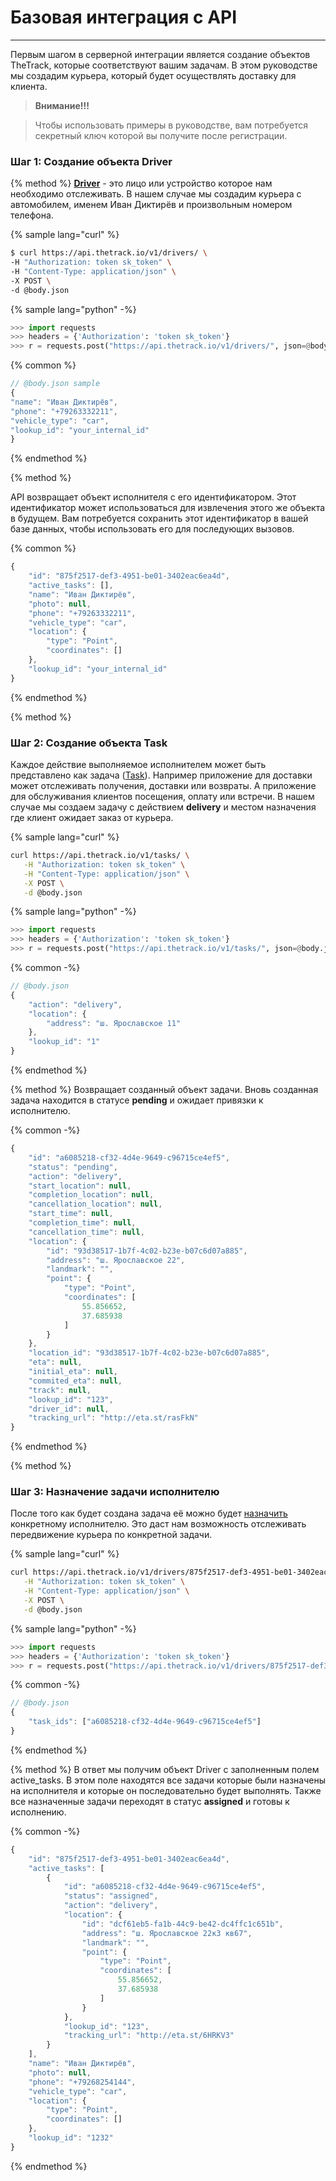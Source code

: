 # Базовая интеграция c API
---

Первым шагом в серверной интеграции является создание объектов TheTrack, которые соответствуют вашим задачам. В этом руководстве мы создадим курьера, который будет осуществлять доставку для клиента.

> **Внимание!!!**

> Чтобы использовать примеры в руководстве, вам потребуется секретный ключ которой вы получите после регистрации.


### **Шаг 1: Создание объекта Driver**

{% method %}
**[Driver](/api/objects/driver.md)** - это лицо или устройство которое нам необходимо отслеживать. В нашем случае мы создадим курьера с автомобилем, именем Иван Диктирёв и произвольным номером телефона.

{% sample lang="curl" %}
```bash
$ curl https://api.thetrack.io/v1/drivers/ \
-H "Authorization: token sk_token" \
-H "Content-Type: application/json" \
-X POST \
-d @body.json
```

{% sample lang="python" -%}
```python
>>> import requests
>>> headers = {'Authorization': 'token sk_token'}
>>> r = requests.post("https://api.thetrack.io/v1/drivers/", json=@body.json, headers=headers)
```

{% common %}
```js
// @body.json sample
{
"name": "Иван Диктирёв",
"phone": "+79263332211",
"vehicle_type": "car",
"lookup_id": "your_internal_id"
}
```
{% endmethod %}

{% method %}

API возвращает объект исполнителя с его идентификатором. Этот идентификатор может использоваться для извлечения этого же объекта в будущем. Вам потребуется сохранить этот идентификатор в вашей базе данных, чтобы использовать его для последующих вызовов.

{% common %}
```js
{
    "id": "875f2517-def3-4951-be01-3402eac6ea4d",
    "active_tasks": [],
    "name": "Иван Диктирёв",
    "photo": null,
    "phone": "+79263332211",
    "vehicle_type": "car",
    "location": {
        "type": "Point",
        "coordinates": []
    },
    "lookup_id": "your_internal_id"
}
```
{% endmethod %}

{% method %}
### **Шаг 2: Создание объекта Task**
Каждое действие выполняемое исполнителем может быть представлено как задача ([Task](/api/objects/task.md)). Например приложение для доставки может отслеживать получения, доставки или возвраты. А приложение для обслуживания клиентов посещения, оплату или встречи. В нашем случае мы создаем задачу с действием **delivery** и местом назначения где клиент ожидает заказ от курьера.

{% sample lang="curl" %}
```bash
curl https://api.thetrack.io/v1/tasks/ \
   -H "Authorization: token sk_token" \
   -H "Content-Type: application/json" \
   -X POST \
   -d @body.json
```

{% sample lang="python" -%}
```python
>>> import requests
>>> headers = {'Authorization': 'token sk_token'}
>>> r = requests.post("https://api.thetrack.io/v1/tasks/", json=@body.json, headers=headers)
```

{% common -%}
```js
// @body.json
{
    "action": "delivery",
    "location": {
        "address": "ш. Ярославское 11"
    },
    "lookup_id": "1"
}
```
{% endmethod %}


{% method %}
Возвращает созданный объект задачи. Вновь созданная задача находится в статусе **pending** и ожидает привязки к исполнителю.

{% common -%}
```js
{
    "id": "a6085218-cf32-4d4e-9649-c96715ce4ef5",
    "status": "pending",
    "action": "delivery",
    "start_location": null,
    "completion_location": null,
    "cancellation_location": null,
    "start_time": null,
    "completion_time": null,
    "cancellation_time": null,
    "location": {
        "id": "93d38517-1b7f-4c02-b23e-b07c6d07a885",
        "address": "ш. Ярославское 22",
        "landmark": "",
        "point": {
            "type": "Point",
            "coordinates": [
                55.856652,
                37.685938
            ]
        }
    },
    "location_id": "93d38517-1b7f-4c02-b23e-b07c6d07a885",
    "eta": null,
    "initial_eta": null,
    "commited_eta": null,
    "track": null,
    "lookup_id": "123",
    "driver_id": null,
    "tracking_url": "http://eta.st/rasFkN"
}
```
{% endmethod %}

{% method %}
### **Шаг 3: Назначение задачи исполнителю**
После того как будет создана задача её можно будет [назначить](/api/objects/driver.md#assign-task) конкретному исполнителю. Это даст нам возможность отслеживать передвижение курьера по конкретной задачи.

{% sample lang="curl" %}
```bash
curl https://api.thetrack.io/v1/drivers/875f2517-def3-4951-be01-3402eac6ea4d/assign_tasks/ \
   -H "Authorization: token sk_token" \
   -H "Content-Type: application/json" \
   -X POST \
   -d @body.json
```

{% sample lang="python" -%}
```python
>>> import requests
>>> headers = {'Authorization': 'token sk_token'}
>>> r = requests.post("https://api.thetrack.io/v1/drivers/875f2517-def3-4951-be01-3402eac6ea4d/assign_tasks/", json=@body.json, headers=headers)
```

{% common -%}
```js
// @body.json
{
    "task_ids": ["a6085218-cf32-4d4e-9649-c96715ce4ef5"]
}
```
{% endmethod %}

{% method %}
В ответ мы получим объект Driver с заполненным полем active\_tasks. В этом поле находятся все задачи которые были назначены на исполнителя и которые он последовательно будет выполнять. Также все назначенные задачи переходят в статус **assigned** и готовы к исполнению.

{% common -%}
```js
{
    "id": "875f2517-def3-4951-be01-3402eac6ea4d",
    "active_tasks": [
        {
            "id": "a6085218-cf32-4d4e-9649-c96715ce4ef5",
            "status": "assigned",
            "action": "delivery",
            "location": {
                "id": "dcf61eb5-fa1b-44c9-be42-dc4ffc1c651b",
                "address": "ш. Ярославское 22к3 кв67",
                "landmark": "",
                "point": {
                    "type": "Point",
                    "coordinates": [
                        55.856652,
                        37.685938
                    ]
                }
            },
            "lookup_id": "123",
            "tracking_url": "http://eta.st/6HRKV3"
        }
    ],
    "name": "Иван Диктирёв",
    "photo": null,
    "phone": "+79268254144",
    "vehicle_type": "car",
    "location": {
        "type": "Point",
        "coordinates": []
    },
    "lookup_id": "1232"
}
```
{% endmethod %}